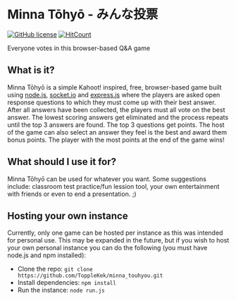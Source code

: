 # Minna Tōhyō - みんな投票
[![GitHub license](https://img.shields.io/github/license/ToppleKek/minna_touhyou.svg)](https://github.com/ToppleKek/minna_touhyou/blob/master/LICENSE)
[![HitCount](http://hits.dwyl.io/ToppleKek/minna_touhyou.svg)](http://hits.dwyl.io/ToppleKek/minna_touhyou)

Everyone votes in this browser-based Q&amp;A game

## What is it?
Minna Tōhyō is a simple Kahoot! inspired, free, browser-based game built using [node.js](https://nodejs.org/en/), [socket.io](https://socket.io/) and 
[express.js](https://expressjs.com/) where the players are asked open response questions to which they must come up with their best answer.
After all answers have been collected, the players must all vote on the best answer. The lowest scoring answers get eliminated and the process repeats until the top 3 
answers are found. The top 3 questions get points. The host of the game can also select an answer they feel is the best and award them bonus points. 
The player with the most points at the end of the game wins!

## What should I use it for?
Minna Tōhyō can be used for whatever you want. Some suggestions include: classroom test practice/fun lession tool, your own entertainment with friends or even to end a presentation. 
;)

## Hosting your own instance
Currently, only one game can be hosted per instance as this was intended for personal use. This may be expanded in the future, but if you wish to host your own personal instance 
you can do the following (you must have node.js and npm installed):

- Clone the repo: `git clone https://github.com/ToppleKek/minna_touhyou.git`
- Install dependencies: `npm install`
- Run the instance: `node run.js`